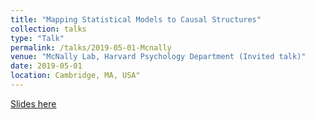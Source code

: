 ```yaml
---
title: "Mapping Statistical Models to Causal Structures"
collection: talks
type: "Talk"
permalink: /talks/2019-05-01-Mcnally
venue: "McNally Lab, Harvard Psychology Department (Invited talk)"
date: 2019-05-01
location: Cambridge, MA, USA"
---
```


[Slides here](http://ryanoisin.github.io/files/harvardpsych_May19_OR.pdf)

